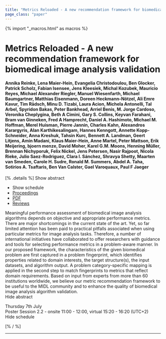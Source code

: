 ```yaml
---
title: "Metrics Reloaded - A new recommendation framework for biomedical image analysis validation"
page_class: "paper"
---
```


{% import "_macros.html" as macros %}

# Metrics Reloaded - A new recommendation framework for biomedical image analysis validation

#### Annika Reinke, Lena Maier-Hein, Evangelia Christodoulou, Ben Glocker, Patrick Scholz, Fabian Isensee, Jens Kleesiek, Michal Kozubek, Mauricio Reyes, Michael Alexander Riegler, Manuel Wiesenfarth, Michael Baumgartner, Matthias Eisenmann, Doreen Heckmann-Nötzel, Ali Emre Kavur, Tim Rädsch, Minu D. Tizabi, Laura Acion, Michela Antonelli, Tal Arbel, Spyridon Bakas, Peter Bankhead, Arriel Benis, M. Jorge Cardoso, Veronika Cheplygina, Beth A Cimini, Gary S. Collins, Keyvan Farahani, Bram van Ginneken, Fred A Hamprecht, Daniel A. Hashimoto, Michael M. Hoffman, Merel Huisman, Pierre Jannin, Charles Kahn, Alexandros Karargyris, Alan Karthikesalingam, Hannes Kenngott, Annette Kopp-Schneider, Anna Kreshuk, Tahsin Kurc, Bennett A. Landman, Geert Litjens, Amin Madani, Klaus Maier-Hein, Anne Martel, Peter Mattson, Erik Meijering, bjoern menze, David Moher, Karel G.M. Moons, Henning Müller, Brennan Nichyporuk, Felix Nickel, Jens Petersen, Nasir Rajpoot, Nicola Rieke, Julio Saez-Rodriguez, Clara I. Sánchez, Shravya Shetty, Maarten van Smeden, Carole H. Sudre, Ronald M. Summers, Abdel A. Taha, Sotirios A. Tsaftaris, Ben Van Calster, Gael Varoquaux, Paul F Jaeger

[% .details %]
<a class="toggle_visibility" data-selector=".abstract" data-level="3">Show abstract</a>
- <a class="toggle_visibility" data-selector=".schedule" data-level="3">Show schedule</a>
- <a href="">Proceedings</a>
- <a href="https://openreview.net/pdf?id=24kBqy8rcB_">PDF</a>
- <a href="https://openreview.net/forum?id=24kBqy8rcB_">Reviews</a>

<p>
    <span class="abstract">
        Meaningful performance assessment of biomedical image analysis algorithms depends on objective and appropriate performance metrics. There are major shortcomings in the current state of the art. Yet, so far limited attention has been paid to practical pitfalls associated when using particular metrics for image analysis tasks. Therefore, a number of international initiatives have collaborated to offer researchers with guidance and tools for selecting performance metrics in a problem-aware manner. In our proposed framework, the characteristics of the given biomedical problem are first captured in a problem fingerprint, which identifies properties related to domain interests, the target structure(s), the input datasets, and algorithm output. A problem category-specific mapping is applied in the second step to match fingerprints to metrics that reflect domain requirements. Based on input from experts from more than 60 institutions worldwide, we believe our metric recommendation framework to be useful to the MIDL community and to enhance the quality of biomedical image analysis algorithm validation.
        <br>
        <span class="actions"><a class="toggle_visibility" data-level="2">Hide abstract</a></span>
    </span>
</p>

<p>
    <span class="schedule">
        Thursday 7th July<br>Poster Session 2.2 - onsite 11:00 - 12:00, virtual 15:20 - 16:20 (UTC+2)
        <br>
        <span class="actions"><a class="toggle_visibility" data-level="2">Hide schedule</a></span>
    </span>
</p>

[% / %]


---
<!-- { macros.presentation('', '', 720, 450) } -->
